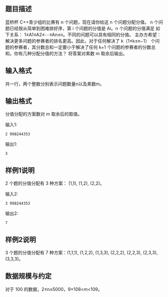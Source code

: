 ## 题目描述

蓝桥杯 C++青少组的比赛有 n 个问题，现在请你给这 n 个问题分配分值。 n 个问题已经按从简单到困难排好序，第 i 个问题的分值是 Ai。n 个问题的分值满足 如下关系： 1≤A1≤A2≤⋯≤An≤n。不同的问题可以具有相同的分值。 主办方希望：解决更多问题的参赛者的排名更高。因此，对于任何解决了 k（1≤k≤n−1） 个问题的参赛者，其分数总和一定要小于解决了任何 k+1 个问题的参赛者的分数总和。你有几种分配分值的方法？ 将答案对素数 m 取余后输出。

## 输入格式

共一行，两个整数分别表示问题数量n以及素数m。

## 输出格式

分值分配的方案数对 m 取余后的取值。

输入1:

```input1
2 998244353
```

输出1:

```output1
3
```

## 样例1说明

2 个题的分值分配有 3 种方案： (1,1), (1,2), (2,2)。

输入2:

```input2
3 998244353
```

输出2:

```output2
7
```

## 样例2说明

3 个题的分值分配有 7 种方案：(1,1,1), (1,2,2), (1,3,3), (2,2,2), (2,2,3), (2,3,3), (3,3,3)。

## 数据规模与约定

对于 100 的数据，2≤n≤5000，9×108<m<109。

